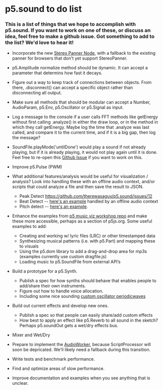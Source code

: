 p5.sound to do list
========

### This is a list of things that we hope to accomplish with p5.sound. If you want to work on one of these, or discuss an idea, feel free to make a github issue. Got something to add to the list? We'd love to hear it!


- Incorporate the new [Stereo Panner Node](http://webaudio.github.io/web-audio-api/#the-stereopannernode-interface), with a fallback to the existing panner for browsers that don't yet support StereoPanner.


- p5.Amplitude normalize method should be dynamic. It can accept a parameter that determins how fast it decays.


- Figure out a way to keep track of connections between objects. From there, .disconnect() can accept a specific object rather than disconnecting all output.


- Make sure all methods that should be modular can accept a Number, AudioParam, p5.Env, p5.Oscillator or p5.Signal as input.


- Log a message to the console if a user calls FFT methods like getEnergy without first calling .analyze() in either the draw loop, or in the method in which they call getEnergy. Maybe log the time that .analyze was last called, and compare it to the current time, and if it is a big gap, then log the message?


- SoundFile.playMode('untilDone') would play a sound if not already playing, but if it is already playing, it would not play again until it is done. Feel free to re-open this [Github Issue](https://github.com/therewasaguy/p5.sound/issues/5) if you want to work on this.


- Improve p5.Pulse (PWM)


- What additional features/analysis would be useful for visualization / analysis? Look into handling these with an offline audio context, and/or scripts that could analyze a file and then save the result to JSON.
  * Peak Detect https://github.com/therewasaguy/p5.sound/issues/12
  * Beat Detect -- [here's an example](http://tech.beatport.com/2014/web-audio/beat-detection-using-web-audio/) handled by an offline audio context
  * Pitch detect -- [here's an example](https://webaudiodemos.appspot.com/pitchdetect/index.html).


- Enhance the examples from [p5 music viz workshop repo](https://github.com/therewasaguy/p5-music-viz) and make these more accessible, perhaps as a section of p5js.org. Some useful examples to add:
  * Creating and working w/ lyric files (LRC) or other timestamped data
  * Synthesizing musical patterns (i.e. with p5.Part) and mapping these to visuals
  * Using the p5.dom library to add a drag-and-drop area for mp3s (examples currently use custom dragfile.js)
  * Loading music to p5.SoundFile from external API’s


- Build a prototype for a p5.Synth.
  * Pubilsh a spec for how synths should behave that enables people to add/share their own instruments.
  * Figure out how to handle voice allocation.
  * Including some nice sounding [custom oscillator periodicwaves](http://webaudio.github.io/web-audio-api/#the-periodicwave-interface)


- Build out current effects and develop new ones.
  * Publish a spec so that people can easily share/add custom effects
  * How best to apply an effect like p5.Reverb to all sound in the sketch? Perhaps p5.soundOut gets a wet/dry effects bus.


- Mixer and Wet/Dry


- Prepare to implement the [AudioWorker](http://webaudio.github.io/web-audio-api/#the-audioworker), because ScriptProcessor will soon be depricated. We'll likely need a fallback during this transition.

 
- Write tests and benchmark performance.


- Find and optimize areas of slow performance.


- Improve documentation and examples when you see anything that is unclear.
